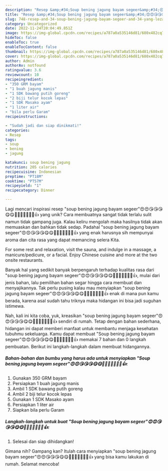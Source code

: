 ```yaml
---
description: "Resep &amp;#34;Soup bening jagung bayam segeer&amp;#34;😍😍😘😘😘😋😋🙏🙏🙏🙏🙏👍🏼👍 yang Lezat Sekali"
title: "Resep &amp;#34;Soup bening jagung bayam segeer&amp;#34;😍😍😘😘😘😋😋🙏🙏🙏🙏🙏👍🏼👍 yang Lezat Sekali"
slug: 748-resep-and-34-soup-bening-jagung-bayam-segeer-and-34-yang-lezat-sekali
category: Uncategorized
date: 2022-11-24T20:04:49.851Z
image: https://img-global.cpcdn.com/recipes/a787a0a535146d81/680x482cq70/soup-bening-jagung-bayam-segeer-foto-resep-utama.jpg
hideToc: false
enableToc: true
enableTocContent: false
thumbnail: https://img-global.cpcdn.com/recipes/a787a0a535146d81/680x482cq70/soup-bening-jagung-bayam-segeer-foto-resep-utama.jpg
cover: https://img-global.cpcdn.com/recipes/a787a0a535146d81/680x482cq70/soup-bening-jagung-bayam-segeer-foto-resep-utama.jpg
author: Admin
authorAv: notfound
ratingvalue: 3.6
reviewcount: 10
recipeingredient:
- "350 GRM bayam"
- "1 buah jagung manis"
- "1 SDK bawang putih goreng"
- "2 biji telur kocok lepas"
- "1 SDK Masako ayam"
- "1 liter air"
- "bila perlu Garam"
recipeinstructions:

- "Sudah jadi dan siap dinikmati!"
categories:
- Resep
tags:
- soup
- bening
- jagung

katakunci: soup bening jagung 
nutrition: 205 calories
recipecuisine: Indonesian
preptime: "PT18M"
cooktime: "PT57M"
recipeyield: "1"
recipecategory: Dinner

---
```





Lagi mencari inspirasi resep &#34;soup bening jagung bayam segeer&#34;😍😍😘😘😘😋😋🙏🙏🙏🙏🙏👍🏼👍 yang unik? Cara membuatnya sangat tidak terlalu sulit namun tidak gampang juga. Kalau keliru mengolah maka hasilnya tidak akan memuaskan dan bahkan tidak sedap. Padahal &#34;soup bening jagung bayam segeer&#34;😍😍😘😘😘😋😋🙏🙏🙏🙏🙏👍🏼👍 yang enak harusnya sih mempunyai aroma dan cita rasa yang dapat memancing selera Kita.





For some rest and relaxation, visit the sauna, and indulge in a massage, a manicure/pedicure, or a facial. Enjoy Chinese cuisine and more at the two onsite restaurants.

Banyak hal yang sedikit banyak berpengaruh terhadap kualitas rasa dari &#34;soup bening jagung bayam segeer&#34;😍😍😘😘😘😋😋🙏🙏🙏🙏🙏👍🏼👍, mulai dari jenis bahan, lalu pemilihan bahan segar hingga cara membuat dan menyajikannya. Tak perlu pusing kalau mau menyiapkan &#34;soup bening jagung bayam segeer&#34;😍😍😘😘😘😋😋🙏🙏🙏🙏🙏👍🏼👍 enak di mana pun kamu berada, karena asal sudah tahu triknya maka hidangan ini bisa jadi suguhan istimewa.






Nah, kali ini kita coba, yuk, kreasikan &#34;soup bening jagung bayam segeer&#34;😍😍😘😘😘😋😋🙏🙏🙏🙏🙏👍🏼👍 sendiri di rumah. Tetap dengan bahan sederhana, hidangan ini dapat memberi manfaat untuk membantu menjaga kesehatan tubuhmu sekeluarga. Kamu dapat membuat &#34;Soup bening jagung bayam segeer&#34;😍😍😘😘😘😋😋🙏🙏🙏🙏🙏👍🏼👍 memakai 7 bahan dan 0 langkah pembuatan. Berikut ini langkah-langkah dalam membuat hidangannya.

<!--inarticleads1-->

##### Bahan-bahan dan bumbu yang harus ada untuk menyiapkan &#34;Soup bening jagung bayam segeer&#34;😍😍😘😘😘😋😋🙏🙏🙏🙏🙏👍🏼👍:

1. Gunakan 350 GRM bayam
1. Persiapkan 1 buah jagung manis
1. Ambil 1 SDK bawang putih goreng
1. Ambil 2 biji telur kocok lepas
1. Gunakan 1 SDK Masako ayam
1. Persiapkan 1 liter air
1. Siapkan bila perlu Garam




<!--inarticleads2-->

##### Langkah-langkah untuk buat &#34;Soup bening jagung bayam segeer&#34;😍😍😘😘😘😋😋🙏🙏🙏🙏🙏👍🏼👍:


1. Selesai dan siap dihidangkan!



Gimana nih? Gampang kan? Itulah cara menyiapkan &#34;soup bening jagung bayam segeer&#34;😍😍😘😘😘😋😋🙏🙏🙏🙏🙏👍🏼👍 yang bisa kamu lakukan di rumah. Selamat mencoba!
